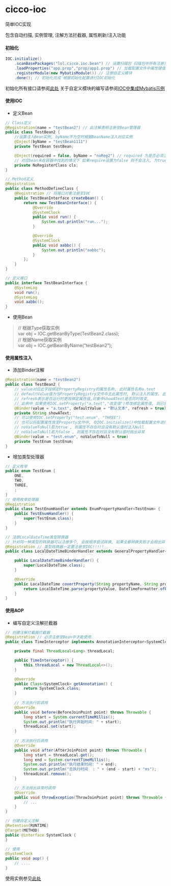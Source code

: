 # cicco-ioc
简单IOC实现

包含自动扫描, 实例管理, 注解方法拦截器, 属性刷新/注入功能

#### 初始化
```java
IOC.initialize()
    .scanBasePackages("lol.cicco.ioc.bean") // 设置扫描包 扫描包中所有注册至IOC的Class信息存放至BeanRegistry
    .loadProperties("app.prop","prop/app1.prop") // 加载配置文件中属性键值至PropertyRegistry中
    .registerModule(new MybatisModule()) // 注册自定义模块 
    .done(); // 初始化完成 根据初始化配置进行IOC初始化
```
初始化所有接口请参阅<a href="https://github.com/CodingZx/cicco-ioc/blob/master/src/main/java/lol/cicco/ioc/core/Initialize.java">此处</a>
关于自定义模块的编写请参阅<a href="https://github.com/CodingZx/cicco-ioc/tree/master/src/test/java/lol/cicco/ioc/mybatis">IOC中集成Mybatis示例</a>
#### 使用IOC

- 定义Bean
```java
// Class定义
@Registration(name = "testBean2") // 此注解表明注册至Bean管理器
public class TestBean2 {
    //设置注入Bean实例, byName不为空时根据BeanName注入对应实例 
    @Inject(byName = "testBean1111")
    private TestBean testBean;

    @Inject(required = false, byName = "noReg2") // required 为是否必须注入
    // 对应bean未在容器中找到的情况下 如果require设置为false 则不会注入, 为true则会产生异常
    private NoRegisterClass cls;
}

// Method定义
@Registration
public class MethodDefineClass {
    @Registration // 将接口对象注册至IOC
    public TestBeanInterface createBean() {
        return new TestBeanInterface() {
            @Override
            @SystemClock
            public void run() {
                System.out.println("run...");
            }

            @Override
            @SystemClock
            public void aabbc() {
                System.out.println("aabbc");
            }
        };
    }
}

// 定义接口
public interface TestBeanInterface {
    @SystemLog
    void run();
    @SystemLog
    void aabbc();
}
```
- 使用Bean
> // 根据Type获取实例 <br>
> var obj = IOC.getBeanByType(TestBean2.class); <br>
> // 根据Name获取实例 <br>
> var obj = IOC.getBeanByName("testBean2"); <br>

#### 使用属性注入
- 添加Binder注解
```java
@Registration(name = "testBean2")
public class TestBean2 {
    // value对应此字段绑定PropertyRegistry的属性名称, 此时属性名称a.text
    // defaultValue值为当PropertyRegistry文件中无此属性时, 默认注入的属性. 此时为a.text不存在则注入为"默认文本"的值
    // refresh表示是否运行时更改绑定属性值,对象中showAText是否同时改变, 
    // 此例中 如果使用IOC.setProperty("a.text","改变值")修改绑定属性值, 则已使用对象的此字段自动更改为"改变值"
    @Binder(value = "a.text", defaultValue = "默认文本", refresh = true)
    private String showAText;
    // 可以使用IOC.setProperty("test.enum", "THREE")
    // 也可以将配置属性放至Property文件中, 在IOC.initialize()中加载配置文件进行初始化
    // noValueToNull若为true , 则属性不存在时且没有默认值时注入Null 
    // noValueToNull若为false , 则属性不存在时且没有默认值时抛出异常
    @Binder(value = "test.enum", noValueToNull = true)
    private TestEnum testEnum; 
}
```
- 增加类型处理器
```java
// 定义枚举
public enum TestEnum {
    ONE,
    TWO,
    THREE,
    ;
}
// 使用枚举处理器
@Registration
public class TestEnumHandler extends EnumPropertyHandler<TestEnum> {
    public TestEnumHandler() {
        super(TestEnum.class);
    }
}

// 注册LocalDateTime类型转换器
// 针对同一种类型的转换器可以注册多个, 会按顺序尝试转换, 如果全都转换失败才会抛出异常
@Registration // 类型转换器一定要注册至IOC!!!!!
public class LocalDateTimeBinderHandler extends GeneralPropertyHandler<LocalDateTime> {

    public LocalDateTimeBinderHandler() {
        super(LocalDateTime.class);
    }

    @Override
    public LocalDateTime covertProperty(String propertyName, String propertyValue) {
        return LocalDateTime.parse(propertyValue, DateTimeFormatter.ofPattern("yyyy-MM-dd_HH:mm:ss"));
    }
}

```


#### 使用AOP
- 编写自定义注解拦截器
```java
// 创建注解拦截器拦截器
@Registration // 必须注册至Bean中才能使用.
public class TimeInterceptor implements AnnotationInterceptor<SystemClock> {

    private final ThreadLocal<Long> threadLocal;

    public TimeInterceptor() {
        this.threadLocal = new ThreadLocal<>();
    }

    @Override
    public Class<SystemClock> getAnnotation() {
        return SystemClock.class;
    }
    
    // 方法执行前调用
    @Override
    public void before(BeforeJoinPoint point) throws Throwable {
        long start = System.currentTimeMillis();
        System.out.println("执行开始时间: " + start);
        threadLocal.set(start);
    }
    
    // 方法执行后调用
    @Override
    public void after(AfterJoinPoint point) throws Throwable {
        long start = threadLocal.get();
        long end = System.currentTimeMillis();
        System.out.println("执行结束时间: " + end);
        System.out.println("总执行时间  : " + (end - start) + "ms");
        threadLocal.remove();
    }

    // 方法抛出异常时调用
    @Override
    public void throwException(ThrowJoinPoint point) throws Throwable {
        // ...
    }
}

// 创建自定义注解
@Retention(RUNTIME)
@Target(METHOD)
public @interface SystemClock {
}

// 使用
@SystemClock
public void aop() {
    // ....
}
```
使用实例参见<a href="https://github.com/CodingZx/cicco-ioc/blob/master/src/test/java/lol/cicco/ioc/IOCTest.java">此处</a>